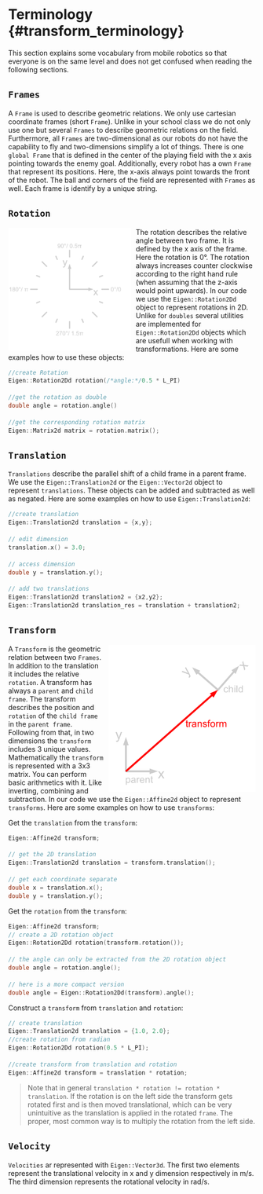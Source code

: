 # Terminology {#transform_terminology}
This section explains some vocabulary from mobile robotics so that everyone is on the same level and does not get confused when reading the following sections.
## ``Frames``
A ``Frame`` is used to describe geometric relations. We only use cartesian coordinate frames (short ``Frame``). Unlike in your school class we do not only use one but several `Frames` to describe geometric relations on the field. Furthermore, all `Frames` are two-dimensional as our robots do not have the capability to fly and two-dimensions simplify a lot of things. There is one `global Frame` that is defined in the center of the playing field with the x axis pointing towards the enemy goal. Additionally, every robot has a own `Frame` that represent its positions. Here, the x-axis always point towards the front of the robot. The ball and corners of the field are represented with `Frames` as well. Each frame is identify by a unique string. 

## `Rotation`

<img src="img/rotation.png" alt="Child and parent frames and the corresponding transform" style="float: left; margin-right: 10px;" width="250px"/>

The rotation describes the relative angle between two frame. It is defined by the x axis of the frame. Here the rotation is $0°$. The rotation always increases counter clockwise according to the right hand rule (when assuming that the z-axis would point upwards). In our code we use the `Eigen::Rotation2Dd` object to represent rotations in 2D. Unlike for `doubles` several utilities are implemented for `Eigen::Rotation2Dd` objects which are usefull when working with transformations. Here are some examples how to use these objects:

```cpp
//create Rotation
Eigen::Rotation2Dd rotation(/*angle:*/0.5 * L_PI)

//get the rotation as double
double angle = rotation.angle()

//get the corresponding rotation matrix
Eigen::Matrix2d matrix = rotation.matrix();
```

## `Translation`

``Translations`` describe the parallel shift of a child frame in a parent frame. We use the `Eigen::Translation2d` or the `Eigen::Vector2d` object to represent `translations`. These objects can be added and subtracted as well as negated. Here are some examples on how to use `Eigen::Translation2d`:
```cpp
//create translation
Eigen::Translation2d translation = {x,y};

// edit dimension
translation.x() = 3.0;

// access dimension
double y = translation.y();

// add two translations
Eigen::Translation2d translation2 = {x2,y2};
Eigen::Translation2d translation_res = translation + translation2;
```

## `Transform`

<img src="img/frames.png" alt="Child and parent frames and the corresponding transform" style="float: right; margin-left: 10px;" width="300px"/>

A `Transform` is the geometric relation between two ``Frames``. In addition to the translation it includes the relative ``rotation``. A transform has always a ``parent`` and ``child frame``. The transform describes the position and ``rotation`` of the ``child frame`` in the ``parent frame``. Following from that, in two dimensions the ``transform`` includes 3 unique values. Mathematically the `transform` is represented with a 3x3 matrix. You can perform basic arithmetics with it. Like inverting, combining and subtraction. In our code we use the `Eigen::Affine2d` object to represent ``transforms``. Here are some examples on how to use ``transforms``:

Get the ``translation`` from the ``transform``:
``` cpp
Eigen::Affine2d transform;

// get the 2D translation 
Eigen::Translation2d translation = transform.translation();

// get each coordinate separate
double x = translation.x();
double y = translation.y();
```

Get the ``rotation`` from the ``transform``:
```cpp
Eigen::Affine2d transform;
// create a 2D rotation object
Eigen::Rotation2Dd rotation(transform.rotation());

// the angle can only be extracted from the 2D rotation object
double angle = rotation.angle();

// here is a more compact version
double angle = Eigen::Rotation2Dd(transform).angle();
```

Construct a ``transform`` from ``translation`` and ``rotation``:
```cpp
// create translation
Eigen::Translation2d translation = {1.0, 2.0};
//create rotation from radian
Eigen::Rotation2Dd rotation(0.5 * L_PI);

//create transform from translation and rotation
Eigen::Affine2d transform = translation * rotation;
```
> Note that in general ```translation * rotation != rotation * translation```. If the rotation is on the left side the transform gets rotated first and is then moved translational, which can be very unintuitive as the translation is applied in the rotated ``frame``. The proper, most common way is to multiply the rotation from the left side.

## `Velocity`
`Velocities` ar represented with `Eigen::Vector3d`. The first two elements represent the translational velocity in x and y dimension respectively in m/s. The third dimension represents the rotational velocity in rad/s. 

